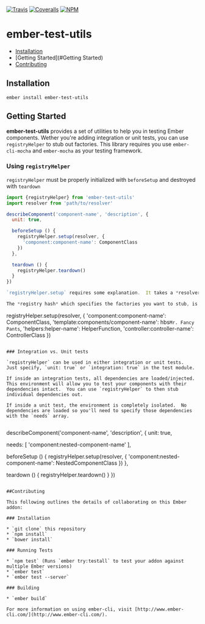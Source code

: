 [ci-img]: https://img.shields.io/travis/ciena-frost/ember-test-utils.svg "Travis CI Build Status"
[ci-url]: https://travis-ci.org/ciena-frost/ember-test-utils

[cov-img]: https://img.shields.io/coveralls/ciena-frost/ember-test-utils.svg "Coveralls Code Coverage"
[cov-url]: https://coveralls.io/github/ciena-frost/ember-test-utils

[npm-img]: https://img.shields.io/npm/v/ember-test-utils.svg "NPM Version"
[npm-url]: https://www.npmjs.com/package/ember-test-utils

[![Travis][ci-img]][ci-url] [![Coveralls][cov-img]][cov-url] [![NPM][npm-img]][npm-url]

# ember-test-utils

 * [Installation](#Installation)
 * [Getting Started](#Getting Started)
 * [Contributing](#Contributing)

## Installation
```
ember install ember-test-utils
```

## Getting Started

**ember-test-utils** provides a set of utilities to help you in testing Ember components.  Wether you're adding integration or unit tests, you can use `registryHelper` to stub out factories.  This library requires you use `ember-cli-mocha` and `ember-mocha` as your testing framework.

### Using `registryHelper`

`registryHelper` must be properly initialized with `beforeSetup` and destroyed with `teardown`

```js
import {registryHelper} from 'ember-test-utils'
import resolver from 'path/to/resolver'

describeComponent('component-name', 'description', {
  unit: true,

  beforeSetup () {
    registryHelper.setup(resolver, {
      'component:component-name': ComponentClass
    })
  },

  teardown () {
    registryHelper.teardown()
  }
})

`registryHelper.setup` requires some explanation.  It takes a *resolver* as the first argument, since it must restore it when tests are finished.  For a vanilla Ember project, this resolver is usually located at `tests/helpers/resolver`.

The *registry hash* which specifies the factories you want to stub, is an object keyed on the factory name.  The convention for the name is *<type:name>*.

```
registryHelper.setup(resolver, {
  'component:component-name': ComponentClass,
  'template:components/component-name': hbs`Mr. Fancy Pants`,
  'helpers:helper-name': HelperFunction,
  'controller:controller-name': ControllerClass
})
```

### Integration vs. Unit tests

`registryHelper` can be used in either integration or unit tests.  Just specify, `unit: true` or `integration: true` in the test module.

If inside an integration tests, all dependencies are loaded/injected.  This environment will allow you to test your components with their dependencies intact.  You can use `registryHelper` to then stub individual dependencies out.

If inside a unit test, the environment is completely isolated.  No dependencies are loaded so you'll need to specify those dependencies with the `needs` array.


```
describeComponent('component-name', 'description', {
  unit: true,

  needs: [
    'component:nested-component-name'
  ],

  beforeSetup () {
    registryHelper.setup(resolver, {
      'component:nested-component-name': NestedComponentClass
    })
  },

  teardown () {
    registryHelper.teardown()
  }
})
```

##Contributing

This following outlines the details of collaborating on this Ember addon:

### Installation

* `git clone` this repository
* `npm install`
* `bower install`

### Running Tests

* `npm test` (Runs `ember try:testall` to test your addon against multiple Ember versions)
* `ember test`
* `ember test --server`

### Building

* `ember build`

For more information on using ember-cli, visit [http://www.ember-cli.com/](http://www.ember-cli.com/).
